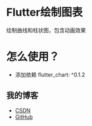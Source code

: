 # Flutter绘制图表

绘制曲线和柱状图，包含动画效果

# 怎么使用？

- 添加依赖
   flutter_chart: ^0.1.2

## 我的博客

- [CSDN](https://blog.csdn.net/sxt_zls)
- [GitHub](https://github.com/good-good-study/flutter_chart)
